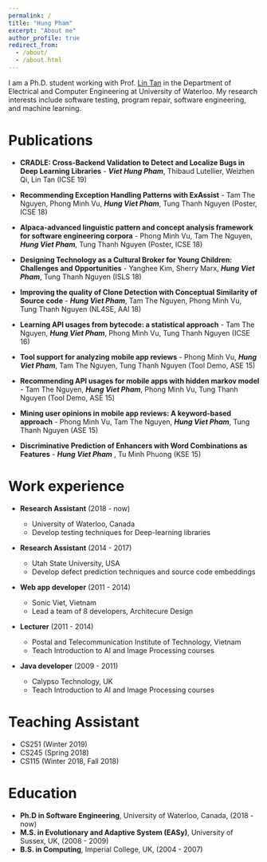 ```yaml
---
permalink: /
title: "Hung Pham"
excerpt: "About me"
author_profile: true
redirect_from: 
  - /about/
  - /about.html
---
```


I am a Ph.D. student working with Prof. [Lin Tan](https://ece.uwaterloo.ca/~lintan/) in the Department of Electrical and Computer Engineering at University of Waterloo. My research interests include software testing, program repair, software engineering, and machine learning.

Publications
======
* __CRADLE: Cross-Backend Validation to Detect and Localize Bugs in Deep Learning Libraries__ - 
**_Viet Hung Pham_**, Thibaud Lutellier, Weizhen Qi, Lin Tan (ICSE 19)

* __Recommending Exception Handling Patterns with ExAssist__ -
Tam The Nguyen, Phong Minh Vu, **_Hung Viet Pham_**, Tung Thanh Nguyen (Poster, ICSE 18)

* __Alpaca-advanced linguistic pattern and concept analysis framework for software engineering corpora__ - 
Phong Minh Vu, Tam The Nguyen, **_Hung Viet Pham_**, Tung Thanh Nguyen (Poster, ICSE 18)

* __Designing Technology as a Cultural Broker for Young Children: Challenges and Opportunities__ - 
Yanghee Kim, Sherry Marx, **_Hung Viet Pham_**, Tung Thanh Nguyen (ISLS 18)

* __Improving the quality of Clone Detection with Conceptual Similarity of Source code__ - 
**_Hung Viet Pham_**, Tam The Nguyen, Phong Minh Vu, Tung Thanh Nguyen (NL4SE, AAI 18)

* __Learning API usages from bytecode: a statistical approach__ - 
Tam The Nguyen, **_Hung Viet Pham_**, Phong Minh Vu, Tung Thanh Nguyen (ICSE 16)

* __Tool support for analyzing mobile app reviews__ - 
Phong Minh Vu, **_Hung Viet Pham_**, Tam The Nguyen, Tung Thanh Nguyen (Tool Demo, ASE 15)

* __Recommending API usages for mobile apps with hidden markov model__ - 
Tam The Nguyen, **_Hung Viet Pham_**, Phong Minh Vu, Tung Thanh Nguyen (Tool Demo, ASE 15)

* __Mining user opinions in mobile app reviews: A keyword-based approach__ - 
Phong Minh Vu, Tam The Nguyen, **_Hung Viet Pham_**, Tung Thanh Nguyen (ASE 15)

* __Discriminative Prediction of Enhancers with Word Combinations as Features__ - 
**_Hung Viet Pham_** , Tu Minh Phuong (KSE 15)

Work experience
======
* __Research Assistant__ (2018 - now)
  * University of Waterloo, Canada
  * Develop testing techniques for Deep-learning libraries

* __Research Assistant__ (2014 - 2017)
  * Utah State University, USA
  * Develop defect prediction techniques and source code embeddings 

* __Web app developer__ (2011 - 2014)
  * Sonic Viet, Vietnam
  * Lead a team of 8 developers, Architecure Design

* __Lecturer__ (2011 - 2014)
  * Postal and Telecommunication Institute of Technology, Vietnam
  * Teach Introduction to AI and Image Processing courses

* __Java developer__ (2009 - 2011)
  * Calypso Technology, UK
  * Teach Introduction to AI and Image Processing courses
  
Teaching Assistant
======
* CS251 (Winter 2019)
* CS245 (Spring 2018)
* CS115 (Winter 2018, Fall 2018)

Education
======
* __Ph.D in Software Engineering__, University of Waterloo, Canada, (2018 - now)
* __M.S. in Evolutionary and Adaptive System (EASy)__, University of Sussex, UK, (2008 - 2009)
* __B.S. in Computing__, Imperial College, UK, (2004 - 2007)